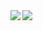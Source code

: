<a href="https://www.joverzhang.com">
  <img align="left" src="https://github-readme-stats.vercel.app/api?username=JoverZhang&show_icons=true&include_all_commits=true" />
</a>
<a href="https://www.joverzhang.com">
  <img align="left" src="https://github-readme-stats.vercel.app/api/top-langs/?username=JoverZhang&hide=html,thrift,JavaScript,Objective-C,Shell,XSLT,Roff,M4,CSS,Tcl,Dockerfile,Lua,Vue,Makefile,PowerShell,Batchfile,CMake,Assembly,Vim%20Script,Jinja" />
</a>

<!--
**JoverZhang/JoverZhang** is a ✨ _special_ ✨ repository because its `README.md` (this file) appears on your GitHub profile.

Here are some ideas to get you started:

- 🔭 I’m currently working on ...
- 🌱 I’m currently learning ...
- 👯 I’m looking to collaborate on ...
- 🤔 I’m looking for help with ...
- 💬 Ask me about ...
- 📫 How to reach me: ...
- 😄 Pronouns: ...
- ⚡ Fun fact: ...
-->
